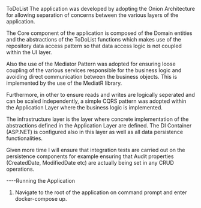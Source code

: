 ToDoList
The application was developed by adopting the Onion Architecture for allowing separation of concerns between the various layers of the application.

The Core component of the application is composed of the Domain entities and the abstractions of the ToDoList functions which makes use of the repository data access pattern so that data access logic is not coupled within the UI layer.

Also the use of the Mediator Pattern was adopted for ensuring loose coupling of the various services responsible for the business logic and avoiding direct communication between the business objects. This is implemented by the use of the MediatR library.

Furthermore, in other to ensure reads and writes are logically seperated and can be scaled independently, a simple CQRS pattern was adopted within the Application Layer where the business logic is implemented.

The infrastructure layer is the layer where concrete implementation of the abstractions defined in the Application Layer are defined. The DI Container (ASP.NET) is configured also in this layer as well as all data persistence functionalities.

Given more time I will ensure that integration tests are carried out on the persistence components for example ensuring that Audit properties (CreatedDate, ModifiedDate etc) are actually being set in any CRUD operations.

----Running the Application
1. Navigate to the root of the application on command prompt and enter docker-compose up.


